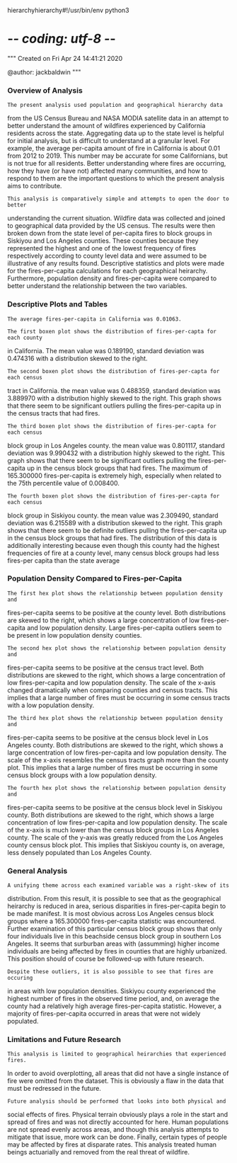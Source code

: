 hierarchyhierarchy#!/usr/bin/env python3
# -*- coding: utf-8 -*-
"""
Created on Fri Apr 24 14:41:21 2020

@author: jackbaldwin
"""

### Overview of Analysis

    The present analysis used population and geographical hierarchy data
from the US Census Bureau and NASA MODIA satellite data in an attempt to better
understand the amount of wildfires experienced by California residents across
the state. Aggregating data up to the state level is helpful for initial
analysis, but is difficult to understand at a granular level. For example,
the average per-capita amount of fire in California is about 0.01 from 2012 to
2019. This number may be accurate for some Californians, but is not true for
all residents. Better understanding where fires are occurring, how they have
(or have not) affected many communities, and how to respond to them are the
important questions to which the present analysis aims to contribute.

    This analysis is comparatively simple and attempts to open the door to better
understanding the current situation. Wildfire data was collected and joined to
geographical data provided by the US census. The results were then broken down
from the state level of per-capita fires to block groups in Siskiyou and Los
Angeles counties. These counties because they represented the highest and one
of the lowest frequency of fires respectively according to county level data
and were assumed to be illustrative of any results found. Descriptive statistics
and plots were made for the fires-per-capita calculations for each geographical
heirarchy. Furthermore, population density and fires-per-capita were compared
to better understand the relationship between the two variables.

### Descriptive Plots and Tables

    The average fires-per-capita in California was 0.01063.

    The first boxen plot shows the distribution of fires-per-capta for each county
in California. The mean value was 0.189190, standard deviation was 0.474316
with a distribution skewed to the right.

    The second boxen plot shows the distribution of fires-per-capta for each census
tract in California. the mean value was 0.488359, standard deviation was 3.889970
with a distribution highly skewed to the right. This graph shows that there
seem to be significant outliers pulling the fires-per-capita up in the census
tracts that had fires.

    The third boxen plot shows the distribution of fires-per-capta for each census
block group in Los Angeles county. the mean value was 0.801117, standard deviation was 9.990432
with a distribution highly skewed to the right. This graph shows that there
seem to be significant outliers pulling the fires-per-capita up in the census
block groups that had fires. The maximum of 165.300000 fires-per-capita is
extremely high, especially when related to the 75th percentile value of 0.008400.

    The fourth boxen plot shows the distribution of fires-per-capta for each census
block group in Siskiyou county. the mean value was 2.309490, standard deviation was 6.215589
with a distribution skewed to the right. This graph shows that there
seem to be definite outliers pulling the fires-per-capita up in the census
block groups that had fires. The distribution of this data is additionally
interesting because even though this county had the highest frequencies of fire
at a county level, many census block groups had less fires-per capita than the
state average

### Population Density Compared to Fires-per-Capita

    The first hex plot shows the relationship between population density and
fires-per-capita seems to be positive at the county level. Both distributions
are skewed to the right, which shows a large concentration of low
fires-per-capita and low population density. Large fires-per-capita outliers
seem to be present in low population density counties.

    The second hex plot shows the relationship between population density and
fires-per-capita seems to be positive at the census tract level. Both distributions
are skewed to the right, which shows a large concentration of low
fires-per-capita and low population density. The scale of the x-axis changed
dramatically when comparing counties and census tracts. This implies that a
large number of fires must be occurring in some census tracts with a low
population density.

    The third hex plot shows the relationship between population density and
fires-per-capita seems to be positive at the census block level in Los Angeles
county. Both distributions are skewed to the right, which shows a
large concentration of low fires-per-capita and low population density. The
scale of the x-axis resembles the census tracts graph more than the county
plot. This implies that a large number of fires must be occurring in some
census block groups with a low population density.

    The fourth hex plot shows the relationship between population density and
fires-per-capita seems to be positive at the census block level in Siskiyou
county. Both distributions are skewed to the right, which shows a
large concentration of low fires-per-capita and low population density. The
scale of the x-axis is much lower than the census block groups in Los Angeles
county. The scale of the y-axis was greatly reduced from the Los Angeles county
census block plot. This implies that Siskiyou county is, on average, less
densely populated than Los Angeles County.

### General Analysis

    A unifying theme across each examined variable was a right-skew of its
distribution. From this result, it is possible to see that as the geographical
heirarchy is reduced in area, serious disparities in fires-per-capita
begin to be made manifest. It is most obvious across Los Angeles census block
groups where a 165.300000 fires-per-capita statistic was encountered. Further
examination of this particular census block group shows that only four
individuals live in this beachside census block group in southern Los Angeles.
It seems that surburban areas with (assumming) higher income individuals are
being affected by fires in counties that are highly urbanized. This position
should of course be followed-up with future research.

    Despite these outliers, it is also possible to see that fires are occuring
in areas with low population densities. Siskiyou county experienced the highest
number of fires in the observed time period, and, on average the county had a
relatively high average fires-per-capita statistic. However, a majority of
fires-per-capita occurred in areas that were not widely populated.

### Limitations and Future Research
    This analysis is limited to geographical heirarchies that experienced fires.
In order to avoid overplotting, all areas that did not have a single instance
of fire were omitted from the dataset. This is obviously a flaw in the data
that must be redressed in the future.

    Future analysis should be performed that looks into both physical and
social effects of fires. Physical terrain obviously plays a role in the start
and spread of fires and was not directly accounted for here. Human populations
are not spread evenly across areas, and though this analysis attempts to
mitigate that issue, more work can be done. Finally, certain types of people
may be affected by fires at disparate rates. This analysis treated human
beings actuarially and removed from the real threat of wildfire.
